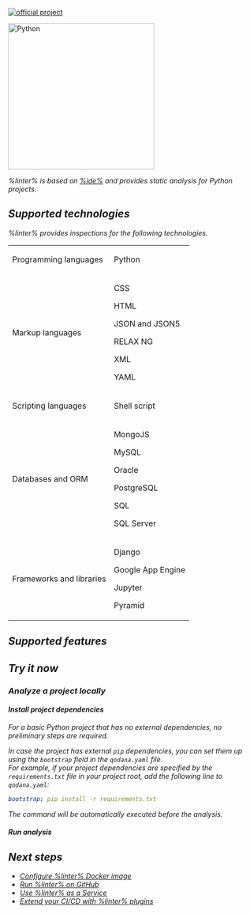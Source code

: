 [//]: # (title: Qodana Community for Python)

[![official project](https://jb.gg/badges/official-flat-square.svg)](https://confluence.jetbrains.com/display/ALL/JetBrains+on+GitHub)

<img src="python.png" dark-src="python_dark.png" alt="Python" width="296"/>


<var name="linter" value="Qodana Community for Python"/>
<var name="ide" value="PyCharm Community"/>
<var name="docker-image" value="jetbrains/qodana-python-community:2023.2"/>

%linter% is based on [%ide%](https://www.jetbrains.com/pycharm/) and provides static analysis for Python projects.

## Supported technologies

%linter% provides inspections for the following technologies.

<table header-style="none">
    <tr>
        <td>Programming languages</td>
        <td>
            <p>Python</p>
        </td>
    </tr>
    <tr>
        <td>Markup languages</td>
        <td>
            <p>CSS</p>
            <p>HTML</p>
            <p>JSON and JSON5</p>
            <p>RELAX NG</p>
            <p>XML</p>
            <p>YAML</p>
        </td>
    </tr>
    <tr>
        <td>Scripting languages</td>
        <td>
            <p>Shell script</p>
        </td>
    </tr>
    <tr>
        <td>Databases and ORM</td>
        <td>
            <p>MongoJS</p>
            <p>MySQL</p>
            <p>Oracle</p>
            <p>PostgreSQL</p>
            <p>SQL</p>
            <p>SQL Server</p>
        </td>
    </tr>
    <tr>
        <td>Frameworks and libraries</td>
        <td>
            <p>Django</p>
            <p>Google App Engine</p>
            <p>Jupyter</p>
            <p>Pyramid</p>
        </td>
    </tr>
</table>

## Supported features

<include src="lib_qd.xml" include-id="linters-supported-features" use-filter="community"/>


## Try it now

### Analyze a project locally

#### Install project dependencies

For a basic Python project that has no external dependencies, no preliminary steps are required. 

In case the project has external `pip` dependencies, you can set them up using the `bootstrap` field in the `qodana.yaml` file.  
For example, if your project dependencies are specified by the `requirements.txt` file in your project root, add the following line to `qodana.yaml`:

```yaml
bootstrap: pip install -r requirements.txt
```

The command will be automatically executed before the analysis.

#### Run analysis

<p><include src="lib_qd.xml" include-id="qodana-cli-quickstart" use-filter="non-php,py-only,non-gs,empty"/></p>

## Next steps

- <a href="qodana-python-docker-readme.xml">Configure %linter% Docker image</a>
- <a href="github.md">Run %linter% on GitHub</a>
- <a href="service.md">Use %linter% as a Service</a>
- <a href="ci.md">Extend your CI/CD with %linter% plugins</a>
